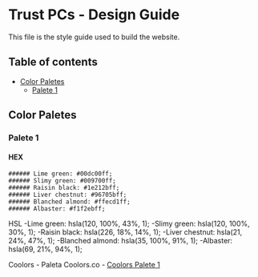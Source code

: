 # Trust PCs - Design Guide

This file is the style guide used to build the website. 

## Table of contents

- [Color Paletes](#color-paletes)
  - [Palete 1](#palete-1)

## Color Paletes

### Palete 1
  #### HEX
    ###### Lime green: #00dc00ff;
    ###### Slimy green: #009700ff;
    ###### Raisin black: #1e212bff;
    ###### Liver chestnut: #96705bff;
    ###### Blanched almond: #ffecd1ff;
    ###### Albaster: #f1f2ebff;
    
  HSL
    -Lime green: hsla(120, 100%, 43%, 1);
    -Slimy green: hsla(120, 100%, 30%, 1);
    -Raisin black: hsla(226, 18%, 14%, 1);
    -Liver chestnut: hsla(21, 24%, 47%, 1);
    -Blanched almond: hsla(35, 100%, 91%, 1);
    -Albaster: hsla(69, 21%, 94%, 1);
    
  Coolors
    - Paleta Coolors.co - [Coolors Palete 1](https://coolors.co/00dc00-009700-1e212b-96705b-ffecd1-f1f2eb)
    

